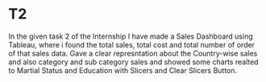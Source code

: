 # T2
In the given task 2 of the Internship I have made a Sales Dashboard using Tableau, where i found the total sales, total cost and total number of order of that sales data.
Gave a clear represntation about the Country-wise sales and also category and sub category sales and showed some charts realted to Martial Status and Education with Slicers and Clear Slicers Button.
